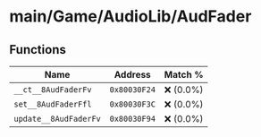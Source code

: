 # main/Game/AudioLib/AudFader

## Functions

| Name | Address | Match % |
|------|---------|---------|
| `__ct__8AudFaderFv` | `0x80030F24` | :x: (0.0%) |
| `set__8AudFaderFfl` | `0x80030F3C` | :x: (0.0%) |
| `update__8AudFaderFv` | `0x80030F94` | :x: (0.0%) |